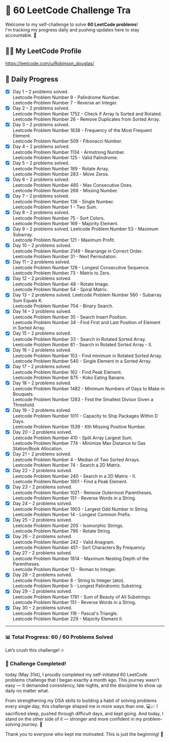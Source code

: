 # 🚀 60 LeetCode Challenge Tra

Welcome to my self-challenge to solve **60 LeetCode problems**!  
I'm tracking my progress daily and pushing updates here to stay accountable. 💪

## 👨‍💻 My LeetCode Profile

https://leetcode.com/u/Robinson_douglas/

## 📅 Daily Progress

- [x] Day 1 – 2 problems solved.  
Leetcode Problem Number 9 - Palindrome Number.  
Leetcode Problem Number 7 - Reverse an Integer.
- [x] Day 2 – 2 problems solved.  
Leetcode Problem Number 1752 - Check if Array Is Sorted and Rotated.  
Leetcode Problem Number 26 - Remove Duplicates from Sorted Array.  
- [x] Day 3 – 2 problems solved.  
Leetcode Problem Number 1838 - Frequency of the Most Frequent Element.  
Leetcode Problem Number 509 - Fibonacci Number.  
- [x] Day 4 – 2 problems solved.  
Leetcode Problem Number 1134 - Armstrong Number.  
Leetcode Problem Number 125 - Valid Palindrome.  
- [x] Day 5 – 2 problems solved.  
Leetcode Problem Number 189 - Rotate Array.  
Leetcode Problem Number 283 - Move Zeros.   
- [x] Day 6 – 2 problems solved.  
Leetcode Problem Number 485 - Max Consecutive Ones.  
Leetcode Problem Number 268 - Missing Number.  
- [x] Day 7 – 2 problems solved.  
Leetcode Problem Number 136 - Single Number.  
Leetcode Problem Number 1 - Two Sum.  
- [x] Day 8 – 2 problems solved.  
Leetcode Problem Number 75 - Sort Colors.  
Leetcode Problem Number 169 - Majority Element.  
- [x] Day 9 – 2 problems solved.
Leetcode Problem Number 53 - Maximum Subarray.  
Leetcode Problem Number 121 - Maximum Profit.     
- [x] Day 10 – 2 problems solved.  
Leetcode Problem Number 2149 - Rearrange in Correct Order.  
Leetcode Problem Number 31 - Next Permutation.  
- [x] Day 11 – 2 problems solved.  
Leetcode Problem Number 128 - Longest Consecutive Sequence.  
Leetcode Problem Number 73 - Matrix to Zero.  
- [x] Day 12 – 2 problems solved.  
Leetcode Problem Number 48 - Rotate Image.  
Leetcode Problem Number 54 - Spiral Matrix.  
- [x] Day 13 – 2 problems solved.
Leetcode Problem Number 560 - Subarray Sum Equals K.  
Leetcode Problem Number 704 - Binary Search.  
- [x] Day 14 – 2 problems solved.  
Leetcode Problem Number 35 - Search Insert Position.  
Leetcode Problem Number 34 - Find First and Last Position of Element in Sorted Array.  
- [x] Day 15 – 2 problems solved.  
Leetcode Problem Number 33 - Search in Rotated Sorted Array.  
Leetcode Problem Number 81 - Search in Rotated Sorted Array - II.  
- [x] Day 16 – 2 problems solved.  
Leetcode Problem Number 153 - Find minimum in Rotated Sorted Array.  
Leetcode Problem Number 540 - Single Element in a Sorted Array.  
- [x] Day 17 – 2 problems solved.  
Leetcode Problem Number 162 - Find Peak Element.  
Leetcode Problem Number 875 - Koko Eating Banans.  
- [x] Day 18 – 2 problems solved.  
Leetcode Problem Number 1482 - Minimum Numbers of Days to Make m Bouquets.  
Leetcode Problem Number 1283 - Find the Smallest Divisor Given a Threshold.  
- [x] Day 19 – 2 problems solved.  
Leetcode Problem Number 1011 - Capacity to Ship Packages Within D Days.  
Leetcode Problem Number 1539 - Kth Missing Positive Number.  
- [x] Day 20 – 2 problems solved.  
Leetcode Problem Number 410 - Split Array Largest Sum.  
Leetcode Problem Number 774 - Minimize Max Distance to Gas Station/Book Allocation.  
- [x] Day 21 – 2 problems solved.  
Leetcode Problem Number 4 - Median of Two Sorted Arrays.  
Leetcode Problem Number 74 - Search a 2D Matrix.  
- [x] Day 22 – 2 problems solved.  
Leetcode Problem Number 240 - Search in a 2D Matrix - II.  
Leetcode Problem Number 1901 - Find a Peak Element.  
- [x] Day 23 – 2 problems solved.  
Leetcode Problem Number 1021 - Remove Outermost Parentheses.  
Leetcode Problem Number 151 - Reverse Words in a String.  
- [x] Day 24 – 2 problems solved.  
Leetcode Problem Number 1903 - Largest Odd Number in String.  
Leetcode Problem Number 14 - Longest Common Prefix.  
- [x] Day 25 – 2 problems solved.  
Leetcode Problem Number 205 - Isomorphic Strings.  
Leetcode Problem Number 796 - Rotate String.  
- [x] Day 26 – 2 problems solved.  
Leetcode Problem Number 242 - Valid Anagram.  
Leetcode Problem Number 451 - Sort Characters By Frequency.  
- [x] Day 27 – 2 problems solved.  
Leetcode Problem Number 1614 - Maximum Nesting Depth of the Parentheses.  
Leetcode Problem Number 13 - Roman to Integer.  
- [x] Day 28 – 2 problems solved.  
Leetcode Problem Number 8 - String to Integer (atoi).  
Leetcode Problem Number 5 - Longest Palindromic Substring.  
- [x] Day 29 – 2 problems solved.  
Leetcode Problem Number 1781 - Sum of Beauty of All Substrings.  
Leetcode Problem Number 151 - Reverse Words in a String.  
- [x] Day 30 – 2 problems solved.  
Leetcode Problem Number 118 - Pascal's Triangle.  
Leetcode Problem Number 229 - Majority Element II.  

---

### 📊 Total Progress: **60 / 60 Problems Solved**

Let’s crush this challenge! 🔥




### 🏁 Challenge Completed!

today (May 31st), I proudly completed my self-initiated 60 LeetCode problems challenge that I began exactly a month ago.
This journey wasn't easy — it demanded consistency, late nights, and the discipline to show up daily no matter what.

From strengthening my DSA skills to building a habit of solving problems every single day, this challenge shaped me in more ways than one. 💻📈
I sacrificed sleep, pushed through difficult days, and kept going. And today, I stand on the other side of it — stronger and more confident in my problem-solving journey. 🙌

Thank you to everyone who kept me motivated.
This is just the beginning! 🚀


